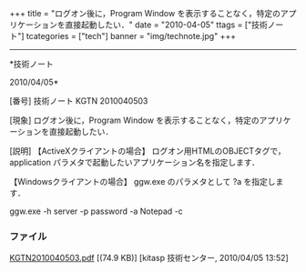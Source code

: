 ﻿+++
title = "ログオン後に，Program Window を表示することなく，特定のアプリケーションを直接起動したい．"
date = "2010-04-05"
ttags = ["技術ノート"]
tcategories = ["tech"]
banner = "img/technote.jpg"
+++

-----------------------------------------------------------------------------------------------------------------------------

*技術ノート

2010/04/05*


[番号]
技術ノート KGTN 2010040503

[現象]
ログオン後に，Program Window
を表示することなく，特定のアプリケーションを直接起動したい．

[説明]
【ActiveXクライアントの場合】
ログオン用HTMLのOBJECTタグで，application
パラメタで起動したいアプリケーション名を指定します．

<OBJECT ID="Control1" WIDTH=0 HEIGHT=0
CLASSID="CLSID:76850F2A-FCAA-454F-82D3-BD46CB186EF5"
CODEBASE="ggw-activex.cab#Version=3,2,1,4446" >
<PARAM NAME="user" VALUE="">
<PARAM NAME="password" VALUE="">
<PARAM NAME="host" VALUE="">
<PARAM NAME="application" VALUE="Notepad">
<PARAM NAME="args" VALUE="">
<PARAM NAME="isembeddedwin" VALUE="false">
<PARAM NAME="compression" VALUE="true">
<PARAM NAME="hostport" VALUE="">
<PARAM NAME="inbrowserprocess" VALUE="true">
<PARAM NAME="autoclosebrowser" VALUE="false">
<PARAM NAME="autoconfigprinters" VALUE="default">

【Windowsクライアントの場合】
ggw.exe のパラメタとして ?a を指定します．

ggw.exe -h server -p password -a Notepad -c


### ファイル

 
 


[KGTN2010040503.pdf](http://techreport.kitasp.net/attachments/download/125/KGTN2010040503.pdf)
 [(74.9 KB)] [kitasp 技術センター, 2010/04/05
13:52]


 


 


